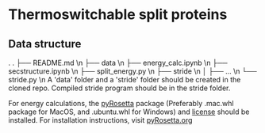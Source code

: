 # Thermoswitchable split proteins

## Data structure
.
.
├── README.md \n
├── data \n
├── energy_calc.ipynb \n
├── secstructure.ipynb \n
├── split_energy.py \n
├── stride \n
│   ├── ... \n
└── stride.py \n
A 'data' folder and a 'stride' folder should be created in the cloned repo. Compiled stride program should be in the stride folder.

For energy calculations, the [pyRosetta](https://graylab.jhu.edu/download/PyRosetta4/archive/release/) package (Preferably .mac.whl package for MacOS, and .ubuntu.whl for Windows) and [license](https://github.com/RosettaCommons/rosetta/blob/main/LICENSE.PyRosetta.md) should be installed. For installation instructions, visit [pyRosetta.org](https://www.pyrosetta.org/downloads)

